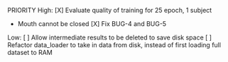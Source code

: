 PRIORITY
High:
[X] Evaluate quality of training for 25 epoch, 1 subject
  - Mouth cannot be closed
[X] Fix BUG-4 and BUG-5

Low:
[ ] Allow intermediate results to be deleted to save disk space
[ ] Refactor data_loader to take in data from disk, instead of first loading full dataset to RAM
